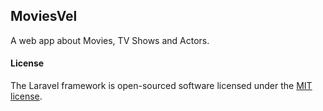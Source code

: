 ## MoviesVel
A web app about Movies, TV Shows and Actors.




#### License

The Laravel framework is open-sourced software licensed under the [MIT license](https://opensource.org/licenses/MIT).
